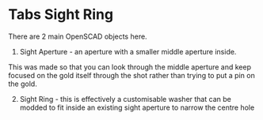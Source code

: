 # Tabs Sight Ring

There are 2 main OpenSCAD objects here.

1. Sight Aperture - an aperture with a smaller middle aperture inside.

This was made so that you can look through the middle aperture and keep focused on the gold itself through the shot rather than trying to put a pin on the gold.

2. Sight Ring - this is effectively a customisable washer that can be modded to fit inside an existing sight aperture to narrow the centre hole
